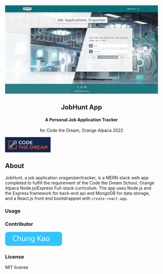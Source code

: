 <p align="center"><img src="./assets/site-screenshot.jpg" alt="site screenshot" /></p>
<h2 align="center">JobHunt App</h2>
<h4 align="center">A Personal Job Application Tracker</h4>
<p align="center">for Code the Dream, Orange Alpaca 2022</p>
<p align="left"><img width="150" src="./assets/ctd-logo.jpeg" /></p>

## About

JobHunt, a job application oraganizer/tracker, is a MERN stack web app completed to fulfill the requirement of the Code the Dream School, Orange Alpaca Node.js/Express Full-stack curriculum. The app uses Node.js and the Express framework for back-end api and MongoDB for data storage, and a React.js front end bootstrapped with `create-react-app`.

### Usage

### Contributor

[![Chung Kao](./assets/chung-button.svg)](https://github.com/Sanlung)

### License

MIT license
